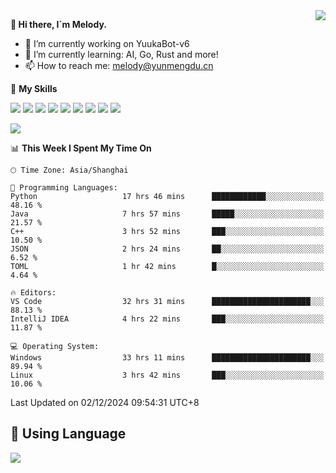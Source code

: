 <a href="#">
  <img align="right" src="https://github-readme-stats.vercel.app/api?username=melodyyuuka&count_private=true&show_icons=true" />
</a>

**👋 Hi there, I`m Melody.**

- 🔭 I’m currently working on YuukaBot-v6
- 🌱 I’m currently learning: AI, Go, Rust and more!
- 📫 How to reach me: melody@yunmengdu.cn

🌟 **My Skills** 

![](https://img.shields.io/badge/-Python-3e74a2?style=flat-square&logo=Python&logoColor=fff)
![](https://img.shields.io/badge/-Java-007396?style=flat-square&logo=OpenJDK&logoColor=fff)
![](https://img.shields.io/badge/-Node.js-339933?style=flat-square&logo=Node.js&logoColor=fff)
![](https://img.shields.io/badge/-Git-f05032?style=flat-square&logo=git&logoColor=fff)
![](https://img.shields.io/badge/-PostgreSQL-4169e1?style=flat-square&logo=PostgreSQL&logoColor=fff)
![](https://img.shields.io/badge/-Rust-000000?style=flat-square&logo=rust&logoColor=fff)
![](https://img.shields.io/badge/-VSCode-007acc?style=flat-square&logo=Visual-Studio-Code&logoColor=fff)
![](https://img.shields.io/badge/-FastAPI-009688?style=flat-square&logo=FastAPI&logoColor=fff)
![](https://img.shields.io/badge/-Linux-000000?style=flat-square&logo=Linux&logoColor=fff)


![](https://wakatime.com/badge/user/fa6dc0e2-47c5-4d2d-ae45-69fec6f2122c.svg)

<!--START_SECTION:waka-->
📊 **This Week I Spent My Time On** 

```text
🕑︎ Time Zone: Asia/Shanghai

💬 Programming Languages: 
Python                   17 hrs 46 mins      ████████████░░░░░░░░░░░░░   48.16 % 
Java                     7 hrs 57 mins       █████░░░░░░░░░░░░░░░░░░░░   21.57 % 
C++                      3 hrs 52 mins       ███░░░░░░░░░░░░░░░░░░░░░░   10.50 % 
JSON                     2 hrs 24 mins       ██░░░░░░░░░░░░░░░░░░░░░░░    6.52 % 
TOML                     1 hr 42 mins        █░░░░░░░░░░░░░░░░░░░░░░░░    4.64 % 

🔥 Editors: 
VS Code                  32 hrs 31 mins      ██████████████████████░░░   88.13 % 
IntelliJ IDEA            4 hrs 22 mins       ███░░░░░░░░░░░░░░░░░░░░░░   11.87 % 

💻 Operating System: 
Windows                  33 hrs 11 mins      ██████████████████████░░░   89.94 % 
Linux                    3 hrs 42 mins       ███░░░░░░░░░░░░░░░░░░░░░░   10.06 % 
```


 Last Updated on 02/12/2024 09:54:31 UTC+8
<!--END_SECTION:waka-->

## 🥰 **Using Language**

![](https://github-readme-stats.vercel.app/api/wakatime?username=MelodyYuyuko&layout=compact&hide_border=true)
